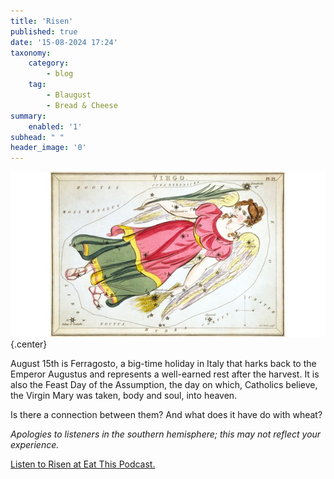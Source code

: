 ```yaml
---
title: 'Risen'
published: true
date: '15-08-2024 17:24'
taxonomy:
    category:
        - blog
    tag:
        - Blaugust
        - Bread & Cheese
summary:
    enabled: '1'
subhead: " "
header_image: '0'
---
```


![Engraving of the constellation Virgo, showing a winged young woman in a red dress and green underskirt holding a palm branch in her right hand and in her left a sheaf of wheat, corresponding to the the star Spica, as shown in Plate 21 of Urania's Mirror, published 1824.](odb-15-image.jpg){.center}

August 15th is Ferragosto, a big-time holiday in Italy that harks back to the Emperor Augustus and represents a well-earned rest after the harvest. It is also the Feast Day of the Assumption, the day on which, Catholics believe, the Virgin Mary was taken, body and soul, into heaven.

Is there a connection between them? And what does it have do with wheat?

_Apologies to listeners in the southern hemisphere; this may not reflect your experience._

<a href="https://www.eatthispodcast.com/our-daily-bread-15/" rel=canonical>Listen to Risen at Eat This Podcast.</a>